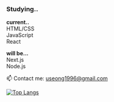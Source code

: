 ### Studying..
<strong>current..</strong>
<br>HTML/CSS
<br>JavaScript
<br>React

<strong>will be...</strong>
<br>Next.js
<br>Node.js

📫 Contact me: useong1996@gmail.com

[![Top Langs](https://github-readme-stats.vercel.app/api/top-langs/?username=leewooseong&layout=compact)](https://github.com/leewooseong/github-readme-stats)

<!--
https://dillinger.io/ : readme.md 파일의 변화를 바로바로 확인할 수 있는 사이트
-->
